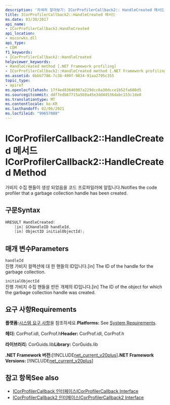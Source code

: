 ```yaml
---
description: '자세히 알아보기: ICorProfilerCallback2:: HandleCreated 메서드'
title: ICorProfilerCallback2::HandleCreated 메서드
ms.date: 03/30/2017
api_name:
- ICorProfilerCallback2.HandleCreated
api_location:
- mscorwks.dll
api_type:
- COM
f1_keywords:
- ICorProfilerCallback2::HandleCreated
helpviewer_keywords:
- HandleCreated method [.NET Framework profiling]
- ICorProfilerCallback2::HandleCreated method [.NET Framework profiling]
ms.assetid: 6bbb7786-7c38-490f-9834-91aa2795c355
topic_type:
- apiref
ms.openlocfilehash: 17f4ed83646907a229dcc6a30dcce1b52fa608d5
ms.sourcegitcommit: ddf7edb67715a5b9a45e3dd44536dabc153c1de0
ms.translationtype: MT
ms.contentlocale: ko-KR
ms.lasthandoff: 02/06/2021
ms.locfileid: "99657088"
---
```

# <a name="icorprofilercallback2handlecreated-method"></a><span data-ttu-id="752d0-103">ICorProfilerCallback2::HandleCreated 메서드</span><span class="sxs-lookup"><span data-stu-id="752d0-103">ICorProfilerCallback2::HandleCreated Method</span></span>

<span data-ttu-id="752d0-104">가비지 수집 핸들이 생성 되었음을 코드 프로파일러에 알립니다.</span><span class="sxs-lookup"><span data-stu-id="752d0-104">Notifies the code profiler that a garbage collection handle has been created.</span></span>  
  
## <a name="syntax"></a><span data-ttu-id="752d0-105">구문</span><span class="sxs-lookup"><span data-stu-id="752d0-105">Syntax</span></span>  
  
```cpp  
HRESULT HandleCreated(  
    [in] GCHandleID handleId,  
    [in] ObjectID initialObjectId);  
```  
  
## <a name="parameters"></a><span data-ttu-id="752d0-106">매개 변수</span><span class="sxs-lookup"><span data-stu-id="752d0-106">Parameters</span></span>  

 `handleId`  
 <span data-ttu-id="752d0-107">진행 가비지 컬렉션에 대 한 핸들의 ID입니다.</span><span class="sxs-lookup"><span data-stu-id="752d0-107">[in] The ID of the handle for the garbage collection.</span></span>  
  
 `initialObjectId`  
 <span data-ttu-id="752d0-108">진행 가비지 수집 핸들을 만든 개체의 ID입니다.</span><span class="sxs-lookup"><span data-stu-id="752d0-108">[in] The ID of the object for which the garbage collection handle was created.</span></span>  
  
## <a name="requirements"></a><span data-ttu-id="752d0-109">요구 사항</span><span class="sxs-lookup"><span data-stu-id="752d0-109">Requirements</span></span>  

 <span data-ttu-id="752d0-110">**플랫폼:**[시스템 요구 사항](../../get-started/system-requirements.md)을 참조하세요.</span><span class="sxs-lookup"><span data-stu-id="752d0-110">**Platforms:** See [System Requirements](../../get-started/system-requirements.md).</span></span>  
  
 <span data-ttu-id="752d0-111">**헤더:** CorProf.idl, CorProf.h</span><span class="sxs-lookup"><span data-stu-id="752d0-111">**Header:** CorProf.idl, CorProf.h</span></span>  
  
 <span data-ttu-id="752d0-112">**라이브러리:** CorGuids.lib</span><span class="sxs-lookup"><span data-stu-id="752d0-112">**Library:** CorGuids.lib</span></span>  
  
 <span data-ttu-id="752d0-113">**.NET Framework 버전:**[!INCLUDE[net_current_v20plus](../../../../includes/net-current-v20plus-md.md)]</span><span class="sxs-lookup"><span data-stu-id="752d0-113">**.NET Framework Versions:** [!INCLUDE[net_current_v20plus](../../../../includes/net-current-v20plus-md.md)]</span></span>  
  
## <a name="see-also"></a><span data-ttu-id="752d0-114">참고 항목</span><span class="sxs-lookup"><span data-stu-id="752d0-114">See also</span></span>

- [<span data-ttu-id="752d0-115">ICorProfilerCallback 인터페이스</span><span class="sxs-lookup"><span data-stu-id="752d0-115">ICorProfilerCallback Interface</span></span>](icorprofilercallback-interface.md)
- [<span data-ttu-id="752d0-116">ICorProfilerCallback2 인터페이스</span><span class="sxs-lookup"><span data-stu-id="752d0-116">ICorProfilerCallback2 Interface</span></span>](icorprofilercallback2-interface.md)
